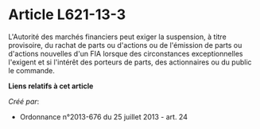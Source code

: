 # Article L621-13-3

L'Autorité des marchés financiers peut exiger la suspension, à titre provisoire, du rachat de parts ou d'actions ou de
l'émission de parts ou d'actions nouvelles d'un FIA lorsque des circonstances exceptionnelles l'exigent et si l'intérêt des
porteurs de parts, des actionnaires ou du public le commande.

**Liens relatifs à cet article**

_Créé par_:

  - Ordonnance n°2013-676 du 25 juillet 2013 - art. 24
